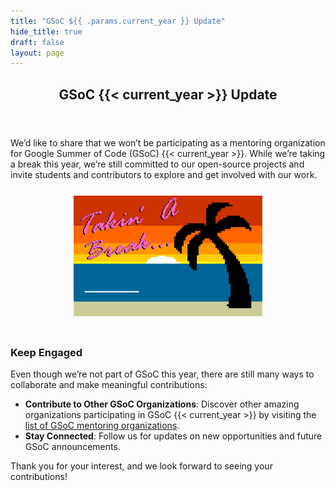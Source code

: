 ```yaml
---
title: "GSoC ${{ .params.current_year }} Update"
hide_title: true
draft: false
layout: page
---
```


<article class="post post-full">
    <header class='post-header'>
        <h1 class='custom-heading'>GSoC {{< current_year >}} Update</h1>
    </header>
</article>

We’d like to share that we won’t be participating as a mentoring organization for Google Summer of Code (GSoC) {{< current_year >}}. While we’re taking a break this year, we’re still committed to our open-source projects and invite students and contributors to explore and get involved with our work.
<img src="/images/break.gif" alt="image" style="display: block; margin: 0 auto;width: 60%;padding-top: 5%;padding-bottom: 5%;">

### Keep Engaged

Even though we’re not part of GSoC this year, there are still many ways to collaborate and make meaningful contributions:

- **Contribute to Other GSoC Organizations**: Discover other amazing organizations participating in GSoC {{< current_year >}} by visiting the [list of GSoC mentoring organizations](https://summerofcode.withgoogle.com/organizations).
- **Stay Connected**: Follow us for updates on new opportunities and future GSoC announcements.

Thank you for your interest, and we look forward to seeing your contributions!
